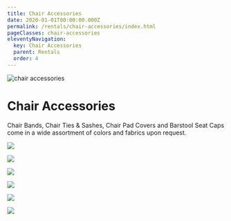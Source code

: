 ```yaml
---
title: Chair Accessories
date: 2020-01-01T00:00:00.000Z
permalink: /rentals/chair-accessories/index.html
pageClasses: chair-accessories
eleventyNavigation:
  key: Chair Accessories
  parent: Rentals
  order: 4
---
```


<img class="photo fullwidth hero" src="/static/img/TAP-Header-ChairAccessories-V2.jpg" alt="chair accessories">

# Chair Accessories

Chair Bands, Chair Ties & Sashes, Chair Pad Covers and Barstool Seat Caps come in a wide assortment of colors and fabrics upon request.

<section class="grid-container" markdown="1">

![](/static/img/chair-accessories/01-chair-accessories.jpg)

![](/static/img/chair-accessories/02-chair-accessories.jpg)

![](/static/img/chair-accessories/03-chair-accessories.jpg)

![](/static/img/chair-accessories/04-chair-accessories.jpg)

![](/static/img/chair-accessories/05-chair-accessories.jpg)

![](/static/img/chair-accessories/06-chair-accessories.jpg)

</section>